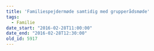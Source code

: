 ```yaml
---
title: 'Familiespejdermøde samtidig med grupperådsmøde'
tags:
  - Familie
date_start: "2016-02-28T11:00:00"
date_end: "2016-02-28T12:30:00"
old_id: 5917
---
```

